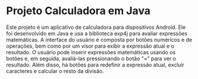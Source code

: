 # Projeto Calculadora em Java 
Este projeto é um aplicativo de calculadora para dispositivos Android. Ele foi desenvolvido em Java e usa a biblioteca exp4j para avaliar expressões matemáticas. A interface do usuário é composta por botões numéricos e de operações, bem como por um visor para exibir a expressão atual e o resultado. O usuário pode inserir expressões matemáticas usando os botões e, em seguida, avaliá-las pressionando o botão "=" para ver o resultado. Além disso, há botões para redefinir a expressão atual, excluir caracteres e calcular o resto da divisão.
